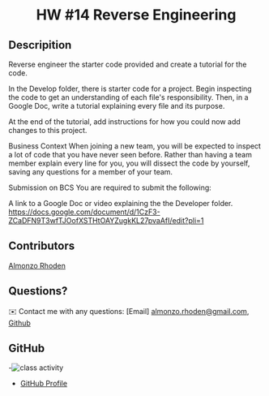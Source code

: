 <h1 align = "center" > HW #14 Reverse Engineering </h1>

<h2> Descripition </h2>

Reverse engineer the starter code provided and create a tutorial for the code.

In the Develop folder, there is starter code for a project. Begin inspecting the code to get an understanding of each file's responsibility. Then, in a Google Doc, write a tutorial explaining every file and its purpose. 

At the end of the tutorial, add instructions for how you could now add changes to this project.

Business Context
When joining a new team, you will be expected to inspect a lot of code that you have never seen before. Rather than having a team member explain every line for you, you will dissect the code by yourself, saving any questions for a member of your team.

Submission on BCS
You are required to submit the following:

A link to a Google Doc or video explaining the  the Developer folder. <br>
https://docs.google.com/document/d/1CzF3-ZCaDFN9T3wfTJOofXSTHtOAYZugkKL27pvaAfI/edit?pli=1 <br>

## Contributors
[Almonzo Rhoden](https://github.com/AlmonzoRhoden)


## Questions?
✉️ Contact me with any questions: [Email] almonzo.rhoden@gmail.com, [Github](https://github.com/AlmonzoRhoden)

## GitHub
-![class activity](https://user-images.githubusercontent.com/61447353/99162776-58830780-26cf-11eb-990c-ecca64de0e36.JPG)
- [GitHub Profile](https://github.com/AlmonzoRhoden)



